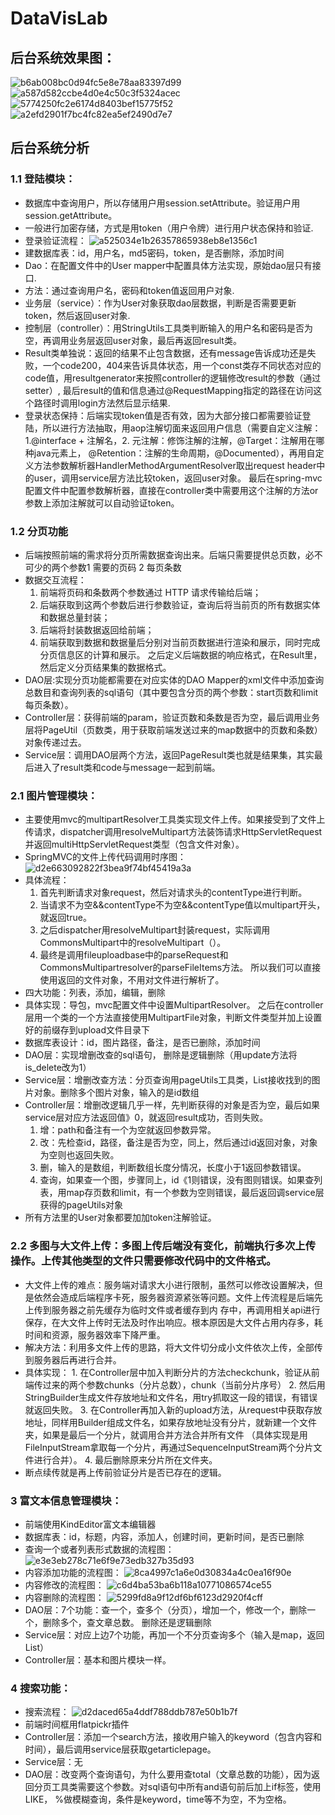 ﻿# DataVisLab

## 后台系统效果图：
![b6ab008bc0d94fc5e8e78aa83397d99](https://user-images.githubusercontent.com/52690597/155254754-87c18606-e475-4946-959f-6fa9bfba0b7e.jpg)
![a587d582ccbe4d0e4c50c3f5324acec](https://user-images.githubusercontent.com/52690597/155254778-cb7ef9fd-7916-4eeb-be4a-ab46cd3e1785.jpg)
![5774250fc2e6174d8403bef15775f52](https://user-images.githubusercontent.com/52690597/155254788-dbffe29b-5ae2-4831-aeae-010d34159a6f.jpg)
![a2efd2901f7bc4fc82ea5ef2490d7e7](https://user-images.githubusercontent.com/52690597/155254800-671f725a-54b4-419f-8cf9-19f737e02e20.jpg)

## 后台系统分析
### 1.1 登陆模块：
* 数据库中查询用户，所以存储用户用session.setAttribute。验证用户用session.getAttribute。
* 一般进行加密存储，方式是用token（用户令牌）进行用户状态保持和验证.
* 登录验证流程：
![a525034e1b26357865938eb8e1356c1](https://user-images.githubusercontent.com/52690597/155254453-c1ab8d56-a9fc-4242-97cd-e97a77670947.jpg)
* 建数据库表：id，用户名，md5密码，token，是否删除，添加时间
* Dao：在配置文件中的User mapper中配置具体方法实现，原始dao层只有接口.
* 方法：通过查询用户名，密码和token值返回用户对象.
* 业务层（service）：作为User对象获取dao层数据，判断是否需要更新token，然后返回user对象.
* 控制层（controller）：用StringUtils工具类判断输入的用户名和密码是否为空，再调用业务层返回user对象，最后再返回result类。
* Result类单独说：返回的结果不止包含数据，还有message告诉成功还是失败，一个code200，404来告诉具体状态，用一个const类存不同状态对应的code值，用resultgenerator来按照controller的逻辑修改result的参数（通过setter）, 最后result的值和信息通过@RequestMapping指定的路径在访问这个路径时调用login方法然后显示结果.
* 登录状态保持：后端实现token值是否有效，因为大部分接口都需要验证登陆，所以进行方法抽取，用aop注解切面来返回用户信息（需要自定义注解：1.@interface + 注解名，2. 元注解：修饰注解的注解，@Target：注解用在哪种java元素上， @Retention：注解的生命周期，@Documented），再用自定义方法参数解析器HandlerMethodArgumentResolver取出request header中的user，调用service层方法比较token，返回user对象。 最后在spring-mvc配置文件中配置参数解析器，直接在controller类中需要用这个注解的方法or参数上添加注解就可以自动验证token。

### 1.2 分页功能 
* 后端按照前端的需求将分页所需数据查询出来。后端只需要提供总页数，必不可少的两个参数1 需要的页码 2 每页条数
* 数据交互流程：
	1. 前端将页码和条数两个参数通过 HTTP 请求传输给后端；
	2. 后端获取到这两个参数后进行参数验证，查询后将当前页的所有数据实体和数据总量封装；
	3. 后端将封装数据返回给前端；
	4. 前端获取到数据和数据量后分别对当前页数据进行渲染和展示，同时完成分页信息区的计算和展示。
  之后定义后端数据的响应格式，在Result里，然后定义分页结果集的数据格式。
* DAO层:实现分页功能都需要在对应实体的DAO Mapper的xml文件中添加查询总数目和查询列表的sql语句（其中要包含分页的两个参数：start页数和limit每页条数）。
* Controller层：获得前端的param，验证页数和条数是否为空，最后调用业务层将PageUtil（页数类，用于获取前端发送过来的map数据中的页数和条数）对象传递过去。
* Service层：调用DAO层两个方法，返回PageResult类也就是结果集，其实最后进入了result类和code与message一起到前端。

### 2.1 图片管理模块：
* 主要使用mvc的multipartResolver工具类实现文件上传。如果接受到了文件上传请求，dispatcher调用resolveMultipart方法装饰请求HttpServletRequest并返回multiHttpServletRequest类型（包含文件对象）。
* SpringMVC的文件上传代码调用时序图：
![d2e663092822f3bea9f74bf45419a3a](https://user-images.githubusercontent.com/52690597/155254562-b55523a5-d1f6-479f-9d10-f4b016cbbe98.jpg)
* 具体流程：
	1. 首先判断请求对象request，然后对请求头的contentType进行判断。
	2. 当请求不为空&&contentType不为空&&contentType值以multipart开头，就返回true。
	3. 之后dispatcher用resolveMultipart封装request，实际调用CommonsMultipart中的resolveMultipart（）。
	4. 最终是调用fileuploadbase中的parseRequest和CommonsMultipartresolver的parseFileItems方法。 所以我们可以直接使用返回的文件对象，不用对文件进行解析了。
* 四大功能：列表，添加，编辑，删除
* 具体实现：导包，mvc配置文件中设置MultipartResolver。 之后在controller层用一个类的一个方法直接使用MultipartFile对象，判断文件类型并加上设置好的前缀存到upload文件目录下
* 数据库表设计：id，图片路径，备注，是否已删除，添加时间
* DAO层：实现增删改查的sql语句， 删除是逻辑删除（用update方法将is_delete改为1）
* Service层：增删改查方法：分页查询用pageUtils工具类，List接收找到的图片对象。删除多个图片对象，输入的是id数组
* Controller层：增删改逻辑几乎一样，先判断获得的对象是否为空，最后如果service层对应方法返回值》0，就返回result成功，否则失败。
	1. 增：path和备注有一个为空就返回参数异常。
	2. 改：先检查id，路径，备注是否为空，同上，然后通过id返回对象，对象为空则也返回失败。
	3. 删，输入的是数组，判断数组长度分情况，长度小于1返回参数错误。 
	4. 查询，如果查一个图，步骤同上，id《1则错误，没有图则错误。如果查列表，用map存页数和limit，有一个参数为空则错误，最后返回调service层获得的pageUtils对象
* 所有方法里的User对象都要加加token注解验证。

### 2.2 多图与大文件上传：多图上传后端没有变化，前端执行多次上传操作。上传其他类型的文件只需要修改代码中的文件格式。
* 大文件上传的难点：服务端对请求大小进行限制，虽然可以修改设置解决，但是依然会造成后端程序卡死，服务器资源紧张等问题。文件上传流程是后端先上传到服务器之前先缓存为临时文件或者缓存到内  存中，再调用相关api进行保存，在大文件上传时无法及时作出响应。根本原因是大文件占用内存多，耗时间和资源，服务器效率下降严重。
* 解决方法：利用多文件上传的思路，将大文件切分成小文件依次上传，全部传到服务器后再进行合并。
* 具体实现：
      1. 在Controller层中加入判断分片的方法checkchunk，验证从前端传过来的两个参数chunks（分片总数），chunk（当前分片序号）
      2. 然后用StringBuilder生成文件存放地址和文件名，用try抓取这一段的错误，有错误就返回失败。
      3. 在Controller再加入新的upload方法，从request中获取存放地址，同样用Builder组成文件名，如果存放地址没有分片，就新建一个文件夹，如果是最后一个分片，就调用合并方法合并所有文件    	（具体实现是用FileInputStream拿取每一个分片，再通过SequenceInputStream两个分片文件进行合并）。
      4. 最后删除原来分片所在文件夹。
* 断点续传就是再上传前验证分片是否已存在的逻辑。


### 3 富文本信息管理模块：
* 前端使用KindEditor富文本编辑器
* 数据库表：id，标题，内容，添加人，创建时间，更新时间，是否已删除
* 查询一个或者列表形式数据的流程图：
![e3e3eb278c71e6f9e73edb327b35d93](https://user-images.githubusercontent.com/52690597/155254674-4c30268f-59bb-4c3e-8103-64bac2d2e2e5.jpg)
* 内容添加功能的流程图：
![8ca4997c1a6e0d30834a4c0ea16f90e](https://user-images.githubusercontent.com/52690597/155254690-e89436fc-daa0-4ee7-aff7-d8a1a6afb173.jpg)
* 内容修改的流程图：
![c6d4ba53ba6b118a10771086574ce55](https://user-images.githubusercontent.com/52690597/155254715-7b08e90d-1659-4a11-92ba-93eac8ac6dc6.jpg)
* 内容删除的流程图：
![5299fd8a9f12df6bf6123d2920f4cff](https://user-images.githubusercontent.com/52690597/155254722-5048d37d-c5f3-489f-a882-c92542783582.jpg)
* DAO层：7个功能：查一个，查多个（分页），增加一个，修改一个，删除一个，删除多个，查文章总数。 删除还是逻辑删除
* Service层：对应上边7个功能，再加一个不分页查询多个（输入是map，返回List）
* Controller层：基本和图片模块一样。

### 4 搜索功能：
* 搜索流程：
![d2daced65a4ddf788ddb787e50b1b7f](https://user-images.githubusercontent.com/52690597/155254738-2a1f8b4b-d8a0-48c6-b17a-f0236d220881.jpg)
* 前端时间框用flatpickr插件
* Controller层：添加一个search方法，接收用户输入的keyword（包含内容和时间），最后调用service层获取getarticlepage。
* Service层：无
* DAO层：改变两个查询语句，为什么要用查total（文章总数的功能），因为返回分页工具类需要这个参数。对sql语句中所有and语句前后加上if标签，使用LIKE， %做模糊查询，条件是keyword，time等不为空，不为空格。
